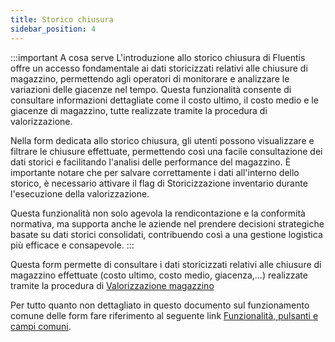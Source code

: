 ```yaml
---
title: Storico chiusura
sidebar_position: 4
---
```


:::important A cosa serve
L'introduzione allo storico chiusura di Fluentis offre un accesso fondamentale ai dati storicizzati relativi alle chiusure di magazzino, permettendo agli operatori di monitorare e analizzare le variazioni delle giacenze nel tempo. Questa funzionalità consente di consultare informazioni dettagliate come il costo ultimo, il costo medio e le giacenze di magazzino, tutte realizzate tramite la procedura di valorizzazione.

Nella form dedicata allo storico chiusura, gli utenti possono visualizzare e filtrare le chiusure effettuate, permettendo così una facile consultazione dei dati storici e facilitando l'analisi delle performance del magazzino. È importante notare che per salvare correttamente i dati all'interno dello storico, è necessario attivare il flag di Storicizzazione inventario durante l'esecuzione della valorizzazione.

Questa funzionalità non solo agevola la rendicontazione e la conformità normativa, ma supporta anche le aziende nel prendere decisioni strategiche basate su dati storici consolidati, contribuendo così a una gestione logistica più efficace e consapevole.
:::

Questa form permette di consultare i dati storicizzati relativi alle chiusure di magazzino effettuate (costo ultimo, costo medio, giacenza,...) realizzate tramite la procedura di [Valorizzazione magazzino](/docs/logistics/physical-inventory/warehouse-valorization)

Per tutto quanto non dettagliato in questo documento sul funzionamento comune delle form fare riferimento al seguente link [Funzionalità, pulsanti e campi comuni](/docs/guide/common).